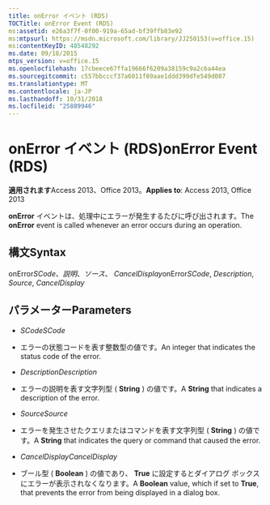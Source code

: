 ```yaml
---
title: onError イベント (RDS)
TOCTitle: onError Event (RDS)
ms:assetid: e26a3f7f-0f00-919a-65ad-bf39ffb83e92
ms:mtpsurl: https://msdn.microsoft.com/library/JJ250153(v=office.15)
ms:contentKeyID: 48548292
ms.date: 09/18/2015
mtps_version: v=office.15
ms.openlocfilehash: 17cbeece67ffa19666f6209a38159c9a2c6a44ea
ms.sourcegitcommit: c557bbcccf37a6011f89aae1ddd399dfe549d087
ms.translationtype: MT
ms.contentlocale: ja-JP
ms.lasthandoff: 10/31/2018
ms.locfileid: "25889946"
---
```

# <a name="onerror-event-rds"></a><span data-ttu-id="2781b-102">onError イベント (RDS)</span><span class="sxs-lookup"><span data-stu-id="2781b-102">onError Event (RDS)</span></span>


<span data-ttu-id="2781b-103">**適用されます**Access 2013、Office 2013。</span><span class="sxs-lookup"><span data-stu-id="2781b-103">**Applies to**: Access 2013, Office 2013</span></span>

<span data-ttu-id="2781b-104">**onError** イベントは、処理中にエラーが発生するたびに呼び出されます。</span><span class="sxs-lookup"><span data-stu-id="2781b-104">The **onError** event is called whenever an error occurs during an operation.</span></span>

## <a name="syntax"></a><span data-ttu-id="2781b-105">構文</span><span class="sxs-lookup"><span data-stu-id="2781b-105">Syntax</span></span>

<span data-ttu-id="2781b-106">onError*SCode*、*説明*、*ソース*、 *CancelDisplay*</span><span class="sxs-lookup"><span data-stu-id="2781b-106">onError*SCode*, *Description*, *Source*, *CancelDisplay*</span></span>

## <a name="parameters"></a><span data-ttu-id="2781b-107">パラメーター</span><span class="sxs-lookup"><span data-stu-id="2781b-107">Parameters</span></span>

  - <span data-ttu-id="2781b-108">*SCode*</span><span class="sxs-lookup"><span data-stu-id="2781b-108">*SCode*</span></span>

  - <span data-ttu-id="2781b-109">エラーの状態コードを表す整数型の値です。</span><span class="sxs-lookup"><span data-stu-id="2781b-109">An integer that indicates the status code of the error.</span></span>

  - <span data-ttu-id="2781b-110">*Description*</span><span class="sxs-lookup"><span data-stu-id="2781b-110">*Description*</span></span>

  - <span data-ttu-id="2781b-111">エラーの説明を表す文字列型 ( **String** ) の値です。</span><span class="sxs-lookup"><span data-stu-id="2781b-111">A **String** that indicates a description of the error.</span></span>

  - <span data-ttu-id="2781b-112">*Source*</span><span class="sxs-lookup"><span data-stu-id="2781b-112">*Source*</span></span>

  - <span data-ttu-id="2781b-113">エラーを発生させたクエリまたはコマンドを表す文字列型 ( **String** ) の値です。</span><span class="sxs-lookup"><span data-stu-id="2781b-113">A **String** that indicates the query or command that caused the error.</span></span>

  - <span data-ttu-id="2781b-114">*CancelDisplay*</span><span class="sxs-lookup"><span data-stu-id="2781b-114">*CancelDisplay*</span></span>

  - <span data-ttu-id="2781b-115">ブール型 ( **Boolean** ) の値であり、 **True** に設定するとダイアログ ボックスにエラーが表示されなくなります。</span><span class="sxs-lookup"><span data-stu-id="2781b-115">A **Boolean** value, which if set to **True**, that prevents the error from being displayed in a dialog box.</span></span>

